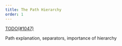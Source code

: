 ```yaml
---
title: The Path Hierarchy
order: 1
---
```


[TODO(#1047)](https://github.com/rerun-io/rerun/issues/1047)

Path explanation, separators, importance of hierarchy
